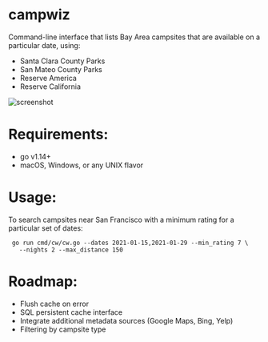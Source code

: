campwiz
==========
Command-line interface that lists Bay Area campsites that are available on a particular date, using:

* Santa Clara County Parks
* San Mateo County Parks
* Reserve America
* Reserve California

![screenshot](campwiz.png)

Requirements:
=============
* go v1.14+
* macOS, Windows, or any UNIX flavor

Usage:
======

To search campsites near San Francisco with a minimum rating for a particular set of dates:

```shell
 go run cmd/cw/cw.go --dates 2021-01-15,2021-01-29 --min_rating 7 \
   --nights 2 --max_distance 150
```

Roadmap:
========
- Flush cache on error
- SQL persistent cache interface
- Integrate additional metadata sources (Google Maps, Bing, Yelp)
- Filtering by campsite type